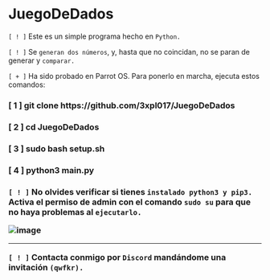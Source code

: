 # JuegoDeDados
`[ ! ]` Este es un simple programa hecho en `Python.`

`[ ! ]` Se `generan dos números`, y, hasta que no coincidan, no se paran de generar y `comparar.`

`[ + ]` Ha sido probado en Parrot OS. Para ponerlo en marcha, ejecuta estos comandos:
<h3>[ 1 ] git clone https://github.com/3xpl017/JuegoDeDados<h3>
<h3>[ 2 ] cd JuegoDeDados<h3>
<h3>[ 3 ] sudo bash setup.sh<h3>
<h3>[ 4 ] python3 main.py<h3>

`[ ! ]` No olvides verificar si tienes `instalado python3 y pip3.` Activa el permiso de admin con el comando `sudo su` para que no haya problemas al `ejecutarlo.`
  
![image](https://github.com/3xpl017/JuegoDeDados/assets/153451582/bed47ccf-1113-4349-89ab-854b023324cd)
<hr>

`[ ! ]` Contacta conmigo por `Discord` mandándome una invitación `(qwfkr).`
